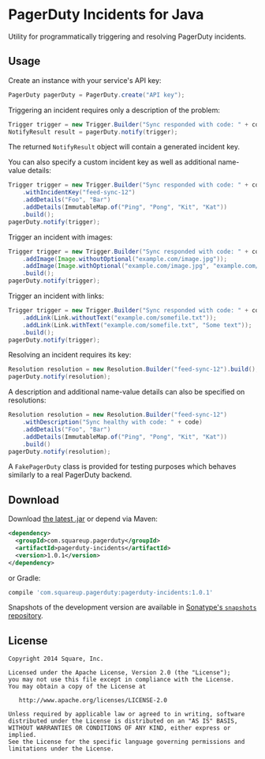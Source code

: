 PagerDuty Incidents for Java
=============================

Utility for programmatically triggering and resolving PagerDuty incidents.



Usage
-----

Create an instance with your service's API key:
```java
PagerDuty pagerDuty = PagerDuty.create("API key");
```

Triggering an incident requires only a description of the problem:
```java
Trigger trigger = new Trigger.Builder("Sync responded with code: " + code).build();
NotifyResult result = pagerDuty.notify(trigger);
```
The returned `NotifyResult` object will contain a generated incident key.

You can also specify a custom incident key as well as additional name-value details:
```java
Trigger trigger = new Trigger.Builder("Sync responded with code: " + code)
    .withIncidentKey("feed-sync-12")
    .addDetails("Foo", "Bar")
    .addDetails(ImmutableMap.of("Ping", "Pong", "Kit", "Kat"))
    .build();
pagerDuty.notify(trigger);
```

Trigger an incident with images:
```java
Trigger trigger = new Trigger.Builder("Sync responded with code: " + code)
    .addImage(Image.withoutOptional("example.com/image.jpg"));
    .addImage(Image.withOptional("example.com/image.jpg", "example.com/alt.jpg", "alternative text"));
    .build();
pagerDuty.notify(trigger);
```

Trigger an incident with links:
```java
Trigger trigger = new Trigger.Builder("Sync responded with code: " + code)
    .addLink(Link.withoutText("example.com/somefile.txt"));
    .addLink(Link.withText("example.com/somefile.txt", "Some text"));
    .build();
pagerDuty.notify(trigger);
```


Resolving an incident requires its key:
```java
Resolution resolution = new Resolution.Builder("feed-sync-12").build();
pagerDuty.notify(resolution);
```

A description and additional name-value details can also be specified on resolutions:
```java
Resolution resolution = new Resolution.Builder("feed-sync-12")
    .withDescription("Sync healthy with code: " + code)
    .addDetails("Foo", "Bar")
    .addDetails(ImmutableMap.of("Ping", "Pong", "Kit", "Kat"))
    .build()
pagerDuty.notify(resolution);
```

A `FakePagerDuty` class is provided for testing purposes which behaves similarly to a real
PagerDuty backend.



Download
--------

Download [the latest .jar][dl] or depend via Maven:
```xml
<dependency>
  <groupId>com.squareup.pagerduty</groupId>
  <artifactId>pagerduty-incidents</artifactId>
  <version>1.0.1</version>
</dependency>
```
or Gradle:
```groovy
compile 'com.squareup.pagerduty:pagerduty-incidents:1.0.1'
```

Snapshots of the development version are available in [Sonatype's `snapshots` repository][snap].



License
-------

    Copyright 2014 Square, Inc.

    Licensed under the Apache License, Version 2.0 (the "License");
    you may not use this file except in compliance with the License.
    You may obtain a copy of the License at

       http://www.apache.org/licenses/LICENSE-2.0

    Unless required by applicable law or agreed to in writing, software
    distributed under the License is distributed on an "AS IS" BASIS,
    WITHOUT WARRANTIES OR CONDITIONS OF ANY KIND, either express or implied.
    See the License for the specific language governing permissions and
    limitations under the License.



 [dl]: https://search.maven.org/remote_content?g=com.squareup.pagerduty&a=pagerduty-incidents&v=LATEST
 [snap]: https://oss.sonatype.org/content/repositories/snapshots/
